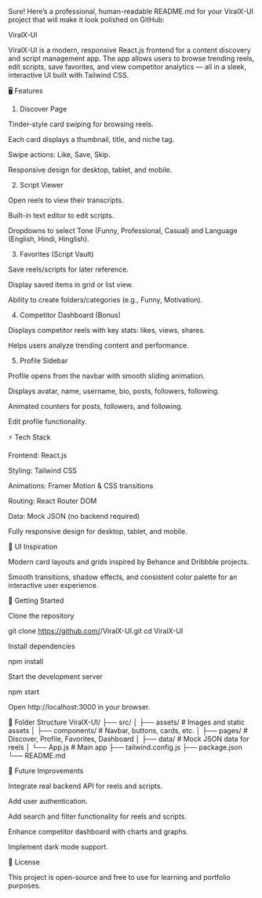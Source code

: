Sure! Here’s a professional, human-readable README.md for your ViralX-UI project that will make it look polished on GitHub:

ViralX-UI

ViralX-UI is a modern, responsive React.js frontend for a content discovery and script management app. The app allows users to browse trending reels, edit scripts, save favorites, and view competitor analytics — all in a sleek, interactive UI built with Tailwind CSS.

🖥 Features
1. Discover Page

Tinder-style card swiping for browsing reels.

Each card displays a thumbnail, title, and niche tag.

Swipe actions: Like, Save, Skip.

Responsive design for desktop, tablet, and mobile.

2. Script Viewer

Open reels to view their transcripts.

Built-in text editor to edit scripts.

Dropdowns to select Tone (Funny, Professional, Casual) and Language (English, Hindi, Hinglish).

3. Favorites (Script Vault)

Save reels/scripts for later reference.

Display saved items in grid or list view.

Ability to create folders/categories (e.g., Funny, Motivation).

4. Competitor Dashboard (Bonus)

Displays competitor reels with key stats: likes, views, shares.

Helps users analyze trending content and performance.

5. Profile Sidebar

Profile opens from the navbar with smooth sliding animation.

Displays avatar, name, username, bio, posts, followers, following.

Animated counters for posts, followers, and following.

Edit profile functionality.

⚡ Tech Stack

Frontend: React.js

Styling: Tailwind CSS

Animations: Framer Motion & CSS transitions

Routing: React Router DOM

Data: Mock JSON (no backend required)

Fully responsive design for desktop, tablet, and mobile.

🎨 UI Inspiration

Modern card layouts and grids inspired by Behance and Dribbble projects.

Smooth transitions, shadow effects, and consistent color palette for an interactive user experience.

🚀 Getting Started

Clone the repository

git clone https://github.com/<your-username>/ViralX-UI.git
cd ViralX-UI


Install dependencies

npm install


Start the development server

npm start


Open http://localhost:3000
 in your browser.

📁 Folder Structure
ViralX-UI/
├── src/
│   ├── assets/        # Images and static assets
│   ├── components/    # Navbar, buttons, cards, etc.
│   ├── pages/         # Discover, Profile, Favorites, Dashboard
│   ├── data/          # Mock JSON data for reels
│   └── App.js         # Main app
├── tailwind.config.js
├── package.json
└── README.md

🔧 Future Improvements

Integrate real backend API for reels and scripts.

Add user authentication.

Add search and filter functionality for reels and scripts.

Enhance competitor dashboard with charts and graphs.

Implement dark mode support.

📌 License

This project is open-source and free to use for learning and portfolio purposes.
